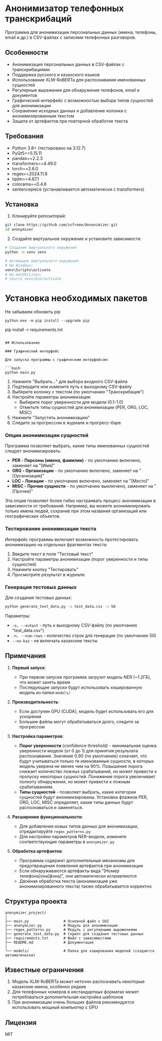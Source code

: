 # Анонимизатор телефонных транскрибаций

Программа для анонимизации персональных данных (имена, телефоны, email и др.) в CSV-файлах с записями телефонных разговоров.

## Особенности

- Анонимизация персональных данных в CSV-файлах с транскрибациями
- Поддержка русского и казахского языков
- Использование XLM-RoBERTa для распознавания именованных сущностей
- Регулярные выражения для обнаружения телефонов, email и документов
- Графический интерфейс с возможностью выбора типов сущностей для анонимизации
- Сохранение исходных данных и добавление колонки с анонимизированным текстом
- Защита от артефактов при повторной обработке текста

## Требования

- Python 3.8+ (тестировано на 3.12.7)
- PyQt5==5.15.11
- pandas==2.2.3
- transformers==4.49.0
- torch==2.6.0
- regex==2024.11.6
- tqdm==4.67.1
- colorama==0.4.6
- sentencepiece (устанавливается автоматически с transformers)

## Установка

1. Клонируйте репозиторий:

```bash
git clone https://github.com/zsfreee/Annonimizer.git
cd anonymizer
```

2. Создайте виртуальное окружение и установите зависимости:

```bash
# Создание виртуального окружения
python -m venv venv

# Активация виртуального окружения
# На Windows:
venv\Scripts\activate
# На macOS/Linux:
# source venv/bin/activate
```
# Установка необходимых пакетов
Не забываем обновить pip
```
python.exe -m pip install --upgrade pip
```
pip install -r requirements.txt
```

## Использование

### Графический интерфейс

Для запуска программы с графическим интерфейсом:

```bash
python main.py
```

1. Нажмите "Выбрать..." для выбора входного CSV-файла
2. Подтвердите или измените путь к выходному CSV-файлу
3. Выберите колонку с текстом (по умолчанию "Транскрибация")
4. Настройте параметры анонимизации:
   - Выберите порог уверенности для модели (0.1-1.0)
   - Отметьте типы сущностей для анонимизации (PER, ORG, LOC, MISC)
5. Нажмите "Запустить анонимизацию"
6. Следите за прогрессом в журнале и прогресс-баре

### Опции анонимизации сущностей

Программа позволяет выбрать, какие типы именованных сущностей следует анонимизировать:

- **PER - Персоны (имена, фамилии)** - по умолчанию включено, заменяет на "[Имя]"
- **ORG - Организации** - по умолчанию включено, заменяет на "[Организация]" 
- **LOC - Локации** - по умолчанию включено, заменяет на "[Место]"
- **MISC - Прочие сущности** - по умолчанию выключено, заменяет на "[Прочее]"

Эта опция позволяет более гибко настраивать процесс анонимизации в зависимости от требований. Например, вы можете анонимизировать только имена людей, сохранив при этом названия организаций или географических объектов.

### Тестирование анонимизации текста

Интерфейс программы включает возможность протестировать анонимизацию на отдельных фрагментах текста:

1. Введите текст в поле "Тестовый текст"
2. Настройте параметры анонимизации (порог уверенности и типы сущностей)
3. Нажмите кнопку "Тестировать"
4. Просмотрите результат в журнале

### Генерация тестовых данных

Для создания тестовых данных:

```bash
python generate_test_data.py -o test_data.csv -n 50
```

Параметры:
- `-o, --output` - путь к выходному CSV-файлу (по умолчанию "test_data.csv")
- `-n, --num-rows` - количество строк для генерации (по умолчанию 50)
- `--no-kaz` - не включать казахские тексты

## Примечания

1. **Первый запуск**:
   - При первом запуске программа загрузит модель NER (~1.2ГБ), что может занять время
   - Последующие запуски будут использовать кэшированную модель из папки `models/`

2. **Производительность**:
   - Если доступен GPU (CUDA), модель будет использовать его для ускорения
   - Большие файлы могут обрабатываться долго, следите за прогрессом

3. **Настройка параметров**:
   - **Порог уверенности** (confidence threshold) - минимальная оценка уверенности модели (от 0 до 1) для принятия результата распознавания. Значение 0.90 (по умолчанию) означает, что будут учитываться только те именованные сущности, в которых модель уверена не менее чем на 90%. Повышение порога снижает количество ложных срабатываний, но может привести к пропуску некоторых сущностей. Понижение порога увеличивает полноту обнаружения, но может привести к ложным срабатываниям.
   - **Типы сущностей** - позволяет выбрать, какие категории сущностей будут анонимизированы. Установка флажков PER, ORG, LOC, MISC определяет, какие типы данных будут распознаваться и заменяться.

4. **Расширение функциональности**:
   - Для добавления новых типов данных для анонимизации, отредактируйте `regex_patterns.py`
   - Для настройки параметров NER-модели, измените соответствующие параметры в `anonymizer.py`

5. **Обработка артефактов**:
   - Программа содержит дополнительные механизмы для предотвращения появления артефактов при анонимизации
   - Если обнаруживаются артефакты вида "[Номер телефона]она]фона]", они автоматически исправляются
   - Двойная обработка текста (анонимизация уже анонимизированного текста) также обрабатывается корректно

## Структура проекта

```
anonymizer_project/
│
├── main.py                # Основной файл с GUI
├── anonymizer.py          # Модуль для анонимизации
├── regex_patterns.py      # Модуль с регулярными выражениями
├── generate_test_data.py  # Скрипт для создания тестовых данных
├── requirements.txt       # Файл с зависимостями
├── README.md              # Документация
│
└── models/                # Папка для кэширования моделей (создается автоматически)
```

## Известные ограничения

1. Модель XLM-RoBERTa может неточно распознавать некоторые казахские имена, особенно редкие
2. Для телефонных номеров в нестандартных форматах может потребоваться дополнительная настройка шаблонов
3. При анонимизации очень больших файлов рекомендуется использовать мощный компьютер с GPU

## Лицензия

MIT
